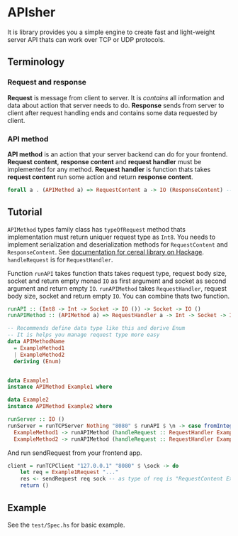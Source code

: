 # APIsher

It is library provides you a simple engine to create fast and light-weight server API thats can work over TCP or UDP protocols.

## Terminology

### Request and response

**Request** is message from client to server. It is *contains* all information and data about action that server needs to do. **Response** sends from server to client after request handling ends and contains some data requested by client.

### API method

**API method** is an action that your server backend can do for your frontend. **Request content**, **response content** and **request handler** must be implemented for any method. **Request handler** is function thats takes **request content** run some action and return **response content**.

```haskell
forall a . (APIMethod a) => RequestContent a -> IO (ResponseContent) -- RequestHandler type reference
```

## Tutorial
`APIMethod` types family class has `typeOfRequest` method thats implementation must return uniquer request type as `Int8`.
You needs to implement serialization and deserialization methods for `RequestContent` and `ResponseContent`. See  [documentation for cereal library on Hackage](https://hackage.haskell.org/package/cereal). `handleRequest` is for `RequestHandler`.

Function `runAPI` takes function thats takes request type, request body size, socket and return empty monad `IO` as first argument and socket as second argument and return empty `IO`. `runAPIMethod` takes `RequestHandler`, request body size, socket and return empty `IO`. You can combine thats two function.

```haskell
runAPI :: (Int8 -> Int -> Socket -> IO ()) -> Socket -> IO ()
runAPIMethod :: (APIMethod a) => RequestHandler a -> Int -> Socket -> IO ()
```

```haskell
-- Recommends define data type like this and derive Enum
-- It is helps you manage request type more easy
data APIMethodName
  = ExampleMethod1
  | ExampleMethod2
  deriving (Enum)


data Example1
instance APIMethod Example1 where

data Example2
instance APIMethod Example2 where

runServer :: IO ()
runServer = runTCPServer Nothing "8080" $ runAPI $ \n -> case fromIntegral $ toEnum n of
  ExampleMethod1 -> runAPIMethod (handleRequest :: RequestHandler Example1)
  ExampleMethod2 -> runAPIMethod (handleRequest :: RequestHandler Example2)
```

And run sendRequest from your frontend app.

```haskell
client = runTCPClient "127.0.0.1" "8080" $ \sock -> do
    let req = Example1Request "..."
    res <- sendRequest req sock -- as type of req is "RequestContent Example1" type of res will be "Response Content Example1"
    return ()
```

## Example

See the `test/Spec.hs` for basic example.
